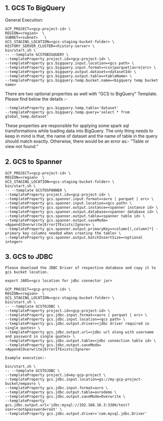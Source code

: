 ## 1. GCS To BigQuery

General Execution:

```
GCP_PROJECT=<gcp-project-id> \
REGION=<region>  \
SUBNET=<subnet>   \
GCS_STAGING_LOCATION=<gcs-staging-bucket-folder> \
HISTORY_SERVER_CLUSTER=<history-server> \
bin/start.sh \
-- --template GCSTOBIGQUERY \
--templateProperty project.id=<gcp-project-id> \
--templateProperty gcs.bigquery.input.location=<gcs path> \
--templateProperty gcs.bigquery.input.format=<csv|parquet|avro|orc> \
--templateProperty gcs.bigquery.output.dataset=<datasetId> \
--templateProperty gcs.bigquery.output.table=<tableName> \
--templateProperty gcs.bigquery.temp.bucket.name=<bigquery temp bucket name>
```

There are two optional properties as well with "GCS to BigQuery" Template. Please find below the details :-

```
--templateProperty gcs.bigquery.temp.table='dataset' 
--templateProperty gcs.bigquery.temp.query='select * from global_temp.dataset'
```
These properties are responsible for applying some spark sql transformations while loading data into BigQuery.
The only thing needs to keep in mind is that, the name of dataset and the name of table in the query should match exactly. Otherwise, there would be an error as:- "Table or view not found:"

## 2. GCS to Spanner
```
GCP_PROJECT=<gcp-project-id> \
REGION=<region>  \
GCS_STAGING_LOCATION=<gcs-staging-bucket-folder> \
bin/start.sh \
-- --template GCSTOSPANNER \
--templateProperty project.id=<gcp-project-id> \
--templateProperty gcs.spanner.input.format=<avro | parquet | orc> \
--templateProperty gcs.spanner.input.location=<gcs path> \
--templateProperty gcs.spanner.output.instance=<spanner instance id> \
--templateProperty gcs.spanner.output.database=<spanner database id> \
--templateProperty gcs.spanner.output.table=<spanner table id> \
--templateProperty gcs.spanner.output.saveMode=<Append|Overwrite|ErrorIfExists|Ignore> \
--templateProperty gcs.spanner.output.primaryKey=<column[(,column)*] - primary key columns needed when creating the table> \
--templateProperty gcs.spanner.output.batchInsertSize=<optional integer>
```


## 3. GCS to JDBC

```
Please download the JDBC Driver of respective database and copy it to gcs bucket location.

export JARS=<gcs location for jdbc connector jar>

GCP_PROJECT=<gcp-project-id> \
REGION=<region>  \
GCS_STAGING_LOCATION=<gcs-staging-bucket-folder> \
bin/start.sh \
-- --template GCSTOJDBC \
--templateProperty project.id=<gcp-project-id> \
--templateProperty gcs.jdbc.input.format=<avro | parquet | orc> \
--templateProperty gcs.jdbc.input.location=<gcs path> \
--templateProperty gcs.jdbc.output.driver=<jdbc driver required in single quotes> \
--templateProperty gcs.jdbc.output.url=<jdbc url along with username and password in single quotes> \
--templateProperty gcs.jdbc.output.table=<jdbc connection table id> \
--templateProperty gcs.jdbc.output.saveMode=<Append|Overwrite|ErrorIfExists|Ignore>

Example execution:-

bin/start.sh \
-- --template GCSTOJDBC \
--templateProperty project.id=my-gcp-project \
--templateProperty gcs.jdbc.input.location=gs://my-gcp-project-bucket/empavro \
--templateProperty gcs.jdbc.input.format=avro \
--templateProperty gcs.jdbc.output.table=avrodemo \
--templateProperty gcs.jdbc.output.saveMode=Overwrite \
--templateProperty gcs.jdbc.output.url='jdbc:mysql://192.168.16.3:3306/test?user=root&password=root' \
--templateProperty gcs.jdbc.output.driver='com.mysql.jdbc.Driver'

```